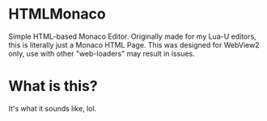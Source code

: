 # HTMLMonaco
Simple HTML-based Monaco Editor.
Originally made for my Lua-U editors, this is literally just a Monaco HTML Page.
This was designed for WebView2 only, use with other "web-loaders" may result in issues.
# What is this?
It's what it sounds like, lol.
